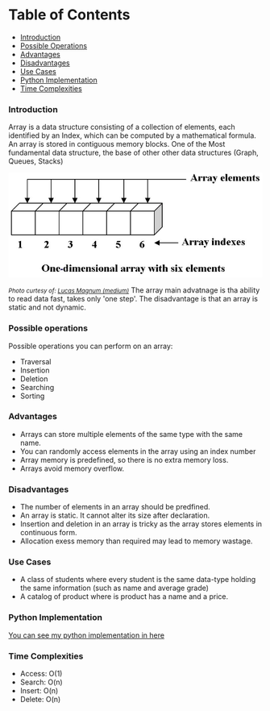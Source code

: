 # Table of Contents

- [Introduction](#introduction)
- [Possible Operations](#possible-operations)
- [Advantages](#advantages)
- [Disadvantages](#disadvantages)
- [Use Cases](#use-cases)
- [Python Implementation](#python-implementation)
- [Time Complexities](#time-complexities)
### Introduction
Array is a data structure consisting of a collection of elements, each identified by an Index, which can be computed by a mathematical formula. 
An array is stored in contiguous memory blocks.
One of the Most fundamental data structure, the base of other other data structures (Graph, Queues, Stacks)

![array](array.jpeg)

<small>_Photo curtesy of: [Lucas Magnum (medium)](https://lucasmagnum.medium.com/sidenotes-array-abstract-data-type-data-structure-b154140c8305)_</small>
The array main advatnage is tha ability to read data fast, takes only 'one step'. The disadvantage is that an array is static and not dynamic.

### Possible operations
Possible operations you can perform on an array: 
- Traversal
- Insertion
- Deletion
- Searching
- Sorting

### Advantages
- Arrays can store multiple elements of the same type with the same name.
- You can randomly access elements in the array using an index number
- Array memory is predefined, so there is no extra memory loss.
- Arrays avoid memory overflow.

### Disadvantages
- The number of elements in an array should be predfined.
- An array is static. It cannot alter its size after declaration.
- Insertion and deletion in an array is tricky as the array stores elements in continuous form.
- Allocation exess memory than required may lead to memory wastage.

### Use Cases
-  A class of students where every student is the same data-type holding the same information (such as name and average grade)
- A catalog of product where is product has a name and a price. 

### Python Implementation
[You can see my python implementation in here](./array.py)

### Time Complexities
- Access: O(1)
- Search: O(n) 
- Insert: O(n)
- Delete: O(n) 
